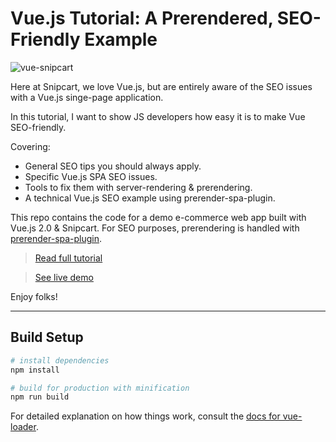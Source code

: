 # Vue.js Tutorial: A Prerendered, SEO-Friendly Example


![vue-snipcart](https://snipcart.com/media/203838/vue-js-seo-prerender-demo-1.jpg)

Here at Snipcart, we love Vue.js, but are entirely aware of the SEO issues with a Vue.js singe-page application.

In this tutorial, I want to show JS developers how easy it is to make Vue SEO-friendly.

Covering:

- General SEO tips you should always apply.
- Specific Vue.js SPA SEO issues.
- Tools to fix them with server-rendering & prerendering.
- A technical Vue.js SEO example using prerender-spa-plugin.

This repo contains the code for a demo e-commerce web app built with Vue.js 2.0 & Snipcart. For SEO purposes, prerendering is handled with [prerender-spa-plugin](https://github.com/chrisvfritz/prerender-spa-plugin).

> [Read full tutorial](https://snipcart.com/blog/vuejs-tutorial-seo-example)

> [See live demo](https://vue-snipcart.netlify.com)

Enjoy folks!

***

## Build Setup

``` bash
# install dependencies
npm install

# build for production with minification
npm run build
```

For detailed explanation on how things work, consult the [docs for vue-loader](http://vuejs.github.io/vue-loader).
